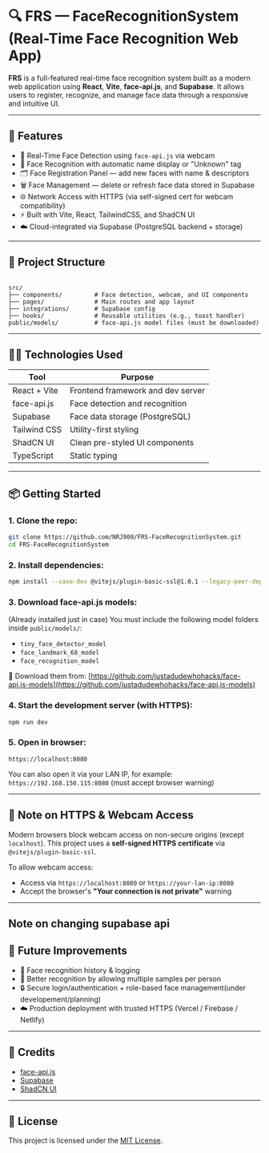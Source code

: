 # 🔍 FRS — FaceRecognitionSystem (Real-Time Face Recognition Web App)

**FRS** is a full-featured real-time face recognition system built as a modern web application using **React**, **Vite**, **face-api.js**, and **Supabase**. It allows users to register, recognize, and manage face data through a responsive and intuitive UI.

---

## 🚀 Features

- 📸 Real-Time Face Detection using `face-api.js` via webcam  
- 🧠 Face Recognition with automatic name display or "Unknown" tag  
- 🗂️ Face Registration Panel — add new faces with name & descriptors  
- 🗑️ Face Management — delete or refresh face data stored in Supabase  
- 🌐 Network Access with HTTPS (via self-signed cert for webcam compatibility)  
- ⚡ Built with Vite, React, TailwindCSS, and ShadCN UI  
- ☁️ Cloud-integrated via Supabase (PostgreSQL backend + storage)  

---

## 📁 Project Structure

```

src/
├── components/         # Face detection, webcam, and UI components
├── pages/              # Main routes and app layout
├── integrations/       # Supabase config
├── hooks/              # Reusable utilities (e.g., toast handler)
public/models/          # face-api.js model files (must be downloaded)

````

---

## 🧑‍💻 Technologies Used

| Tool            | Purpose                             |
|-----------------|--------------------------------------|
| React + Vite    | Frontend framework and dev server    |
| face-api.js     | Face detection and recognition       |
| Supabase        | Face data storage (PostgreSQL)       |
| Tailwind CSS    | Utility-first styling                |
| ShadCN UI       | Clean pre-styled UI components       |
| TypeScript      | Static typing                        |

---

## 📦 Getting Started

### 1. Clone the repo:
```bash
git clone https://github.com/NRJ900/FRS-FaceRecognitionSystem.git
cd FRS-FaceRecognitionSystem
````

### 2. Install dependencies:

```bash
npm install --save-dev @vitejs/plugin-basic-ssl@1.0.1 --legacy-peer-deps
```

### 3. Download face-api.js models:
(Already installed just in case)
You must include the following model folders inside `public/models/`:

* `tiny_face_detector_model`
* `face_landmark_68_model`
* `face_recognition_model`

📁 Download them from:
[https://github.com/justadudewhohacks/face-api.js-models](https://github.com/justadudewhohacks/face-api.js-models)

### 4. Start the development server (with HTTPS):

```bash
npm run dev
```

### 5. Open in browser:

```
https://localhost:8080
```

You can also open it via your LAN IP, for example:
`https://192.168.150.115:8080` (must accept browser warning)

---

## 🔐 Note on HTTPS & Webcam Access

Modern browsers block webcam access on non-secure origins (except `localhost`).
This project uses a **self-signed HTTPS certificate** via `@vitejs/plugin-basic-ssl`.

To allow webcam access:

* Access via `https://localhost:8080` or `https://your-lan-ip:8080`
* Accept the browser's **"Your connection is not private"** warning

---
## Note on changing supabase api

## 🧠 Future Improvements

* 🔁 Face recognition history & logging
* 🧪 Better recognition by allowing multiple samples per person
* 🔒 Secure login/authentication + role-based face management(under developement/planning)
* ☁️ Production deployment with trusted HTTPS (Vercel / Firebase / Netlify)

---

## 🤝 Credits

* [face-api.js](https://github.com/justadudewhohacks/face-api.js)
* [Supabase](https://supabase.com)
* [ShadCN UI](https://ui.shadcn.com)

---

## 📜 License

This project is licensed under the [MIT License](LICENSE).


